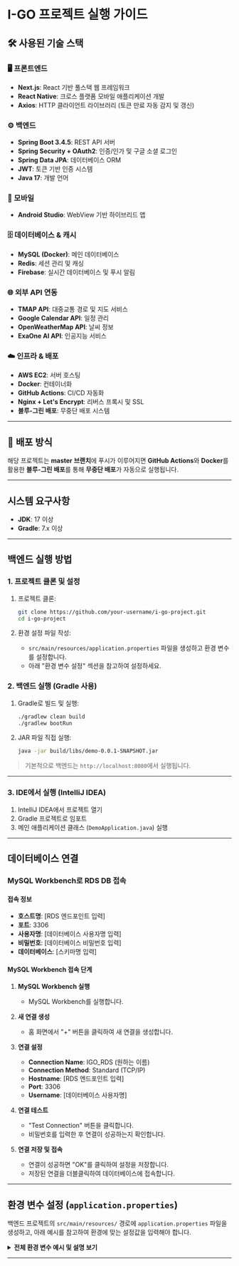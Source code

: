 # I-GO 프로젝트 실행 가이드

## 🛠️ 사용된 기술 스택

### 🖥️ 프론트엔드
- **Next.js**: React 기반 풀스택 웹 프레임워크
- **React Native**: 크로스 플랫폼 모바일 애플리케이션 개발
- **Axios**: HTTP 클라이언트 라이브러리 (토큰 만료 자동 감지 및 갱신)

### ⚙️ 백엔드
- **Spring Boot 3.4.5**: REST API 서버
- **Spring Security + OAuth2**: 인증/인가 및 구글 소셜 로그인
- **Spring Data JPA**: 데이터베이스 ORM
- **JWT**: 토큰 기반 인증 시스템
- **Java 17**: 개발 언어

### 📱 모바일
- **Android Studio**: WebView 기반 하이브리드 앱

### 🗄️ 데이터베이스 & 캐시
- **MySQL (Docker)**: 메인 데이터베이스
- **Redis**: 세션 관리 및 캐싱
- **Firebase**: 실시간 데이터베이스 및 푸시 알림

### 🌐 외부 API 연동
- **TMAP API**: 대중교통 경로 및 지도 서비스
- **Google Calendar API**: 일정 관리
- **OpenWeatherMap API**: 날씨 정보
- **ExaOne AI API**: 인공지능 서비스

### ☁️ 인프라 & 배포
- **AWS EC2**: 서버 호스팅
- **Docker**: 컨테이너화
- **GitHub Actions**: CI/CD 자동화
- **Nginx + Let's Encrypt**: 리버스 프록시 및 SSL
- **블루-그린 배포**: 무중단 배포 시스템

---

## 🚀 배포 방식

해당 프로젝트는 **master 브랜치**에 푸시가 이루어지면 **GitHub Actions**와 **Docker**를 활용한 **블루-그린 배포**를 통해 **무중단 배포**가 자동으로 실행됩니다.

---

## 시스템 요구사항

* **JDK**: 17 이상
* **Gradle**: 7.x 이상

---

## 백엔드 실행 방법

### 1. 프로젝트 클론 및 설정

1. 프로젝트 클론:

   ```bash
   git clone https://github.com/your-username/i-go-project.git
   cd i-go-project
   ```

2. 환경 설정 파일 작성:
   - `src/main/resources/application.properties` 파일을 생성하고 환경 변수를 설정합니다.
   - 아래 "환경 변수 설정" 섹션을 참고하여 설정하세요.

### 2. 백엔드 실행 (Gradle 사용)

1. Gradle로 빌드 및 실행:

   ```bash
   ./gradlew clean build
   ./gradlew bootRun
   ```

2. JAR 파일 직접 실행:

   ```bash
   java -jar build/libs/demo-0.0.1-SNAPSHOT.jar
   ```

> 기본적으로 백엔드는 `http://localhost:8080`에서 실행됩니다.

---

### 3. IDE에서 실행 (IntelliJ IDEA)

1. IntelliJ IDEA에서 프로젝트 열기
2. Gradle 프로젝트로 임포트
3. 메인 애플리케이션 클래스 (`DemoApplication.java`) 실행

---

## 데이터베이스 연결

### MySQL Workbench로 RDS DB 접속

#### 접속 정보
- **호스트명**: [RDS 엔드포인트 입력]
- **포트**: 3306
- **사용자명**: [데이터베이스 사용자명 입력]
- **비밀번호**: [데이터베이스 비밀번호 입력]
- **데이터베이스**: [스키마명 입력]

#### MySQL Workbench 접속 단계

1. **MySQL Workbench 실행**
   - MySQL Workbench를 실행합니다.

2. **새 연결 생성**
   - 홈 화면에서 "+" 버튼을 클릭하여 새 연결을 생성합니다.

3. **연결 설정**
   - **Connection Name**: IGO_RDS (원하는 이름)
   - **Connection Method**: Standard (TCP/IP)
   - **Hostname**: [RDS 엔드포인트 입력]
   - **Port**: 3306
   - **Username**: [데이터베이스 사용자명]

4. **연결 테스트**
   - "Test Connection" 버튼을 클릭합니다.
   - 비밀번호를 입력한 후 연결이 성공하는지 확인합니다.

5. **연결 저장 및 접속**
   - 연결이 성공하면 "OK"를 클릭하여 설정을 저장합니다.
   - 저장된 연결을 더블클릭하여 데이터베이스에 접속합니다.

---

## 환경 변수 설정 (`application.properties`)

백엔드 프로젝트의 `src/main/resources/` 경로에 `application.properties` 파일을 생성하고, 아래 예시를 참고하여 환경에 맞는 설정값을 입력해야 합니다.


<details>
<summary><strong>전체 환경 변수 예시 및 설명 보기</strong></summary>

```properties
# 애플리케이션 기본 설정
spring.application.name=IGO
spring.security.user.name=user                    # 기본 보안 사용자명
spring.security.user.password=1234                # 기본 보안 비밀번호

# JPA/Hibernate 설정
spring.jpa.hibernate.ddl-auto=update              # 테이블 자동 생성/업데이트 (create, update, validate, create-drop)
spring.jpa.show-sql=true                          # SQL 쿼리 로그 출력
spring.jpa.properties.hibernate.format_sql=true   # SQL 쿼리 포맷팅

# 서버 설정
server.address=0.0.0.0                            # 모든 네트워크 인터페이스에서 접근 허용
server.port=8080                                  # 서버 포트 설정
server.forward-headers-strategy=NATIVE            # 프록시 헤더 처리 전략

# Thymeleaf 템플릿 엔진 설정
spring.thymeleaf.cache=false                      # 개발 시 템플릿 캐시 비활성화

# 데이터베이스 연결 설정
spring.datasource.driver-class-name=com.mysql.cj.jdbc.Driver
spring.datasource.url=jdbc:mysql://[RDS_ENDPOINT]:3306/[DATABASE_NAME]?serverTimezone=Asia/Seoul&characterEncoding=UTF-8
spring.datasource.username=[DB_USERNAME]          # 데이터베이스 사용자명
spring.datasource.password=[DB_PASSWORD]          # 데이터베이스 비밀번호

# JWT 토큰 설정
jwt.secret=[JWT_SECRET_KEY]                       # JWT 서명용 비밀키 (충분히 복잡한 문자열)
jwt.refresh=14400000                              # 리프레시 토큰 만료시간 (밀리초)
jwt.expiration-hours=3600000                      # 액세스 토큰 만료시간 (밀리초)

# Google OAuth2 설정
spring.security.oauth2.client.registration.google.client-id=[GOOGLE_CLIENT_ID]
spring.security.oauth2.client.registration.google.client-secret=[GOOGLE_CLIENT_SECRET]
spring.security.oauth2.client.registration.google.scope=email,profile,https://www.googleapis.com/auth/calendar,https://www.googleapis.com/auth/calendar.events
spring.security.oauth2.client.registration.google.redirect-uri=https://igo.ai.kr/login/oauth2/code/google

# Google OAuth2 제공자 설정
spring.security.oauth2.client.provider.google.authorization-uri=https://accounts.google.com/o/oauth2/v2/auth
spring.security.oauth2.client.provider.google.token-uri=https://www.googleapis.com/oauth2/v4/token
spring.security.oauth2.client.provider.google.user-info-uri=https://www.googleapis.com/oauth2/v3/userinfo
spring.security.oauth2.client.provider.google.user-name-attribute=sub

# 프론트엔드 URL 설정
frontend.url=https://igo.ai.kr                    # CORS 및 리다이렉션용 프론트엔드 URL

# 로깅 설정
logging.level.org.springframework.web=DEBUG       # Spring Web 로그 레벨
logging.level.org.springframework.security=DEBUG  # Spring Security 로그 레벨

# 외부 API 설정
exaone.api.url=[EXAONE AI API ENDPOINT]           # EXAONE AI API 엔드포인트

# Firebase 설정
firebase.key.path=firebase/igo-project-56559-firebase-adminsdk-fbsvc-ddd43a3897.json  # Firebase 서비스 계정 키 파일 경로

# T맵 API 설정
tmap.appkey=[TMAP_APP_KEY]                        # T맵 API 키
tmap.transit.appkey=[TMAP_TRANSIT_KEY]            # T맵 대중교통 API 키

# Spring Boot Actuator 헬스체크 설정 (블루-그린 배포용)
management.endpoints.web.exposure.include=health  # 헬스체크 엔드포인트 노출
management.endpoint.health.show-details=always    # 헬스체크 상세 정보 표시
```

### 설정값 변경 가이드

1. **`[RDS_ENDPOINT]`**: EC2 내에 있는 Docker MySQL 인스턴스의 엔드포인트를 입력
2. **`[DATABASE_NAME]`**: 사용할 데이터베이스(스키마) 이름
3. **`[DB_USERNAME]`, `[DB_PASSWORD]`**: 데이터베이스 접속 계정 정보
4. **`[JWT_SECRET_KEY]`**: JWT 토큰 서명용 비밀키 (최소 256비트 권장)
5. **`[GOOGLE_CLIENT_ID]`, `[GOOGLE_CLIENT_SECRET]`**: Google OAuth2 애플리케이션 정보
6. **`[TMAP_APP_KEY]`, `[TMAP_TRANSIT_KEY]`**: T맵 API 서비스 키

</details>


---
